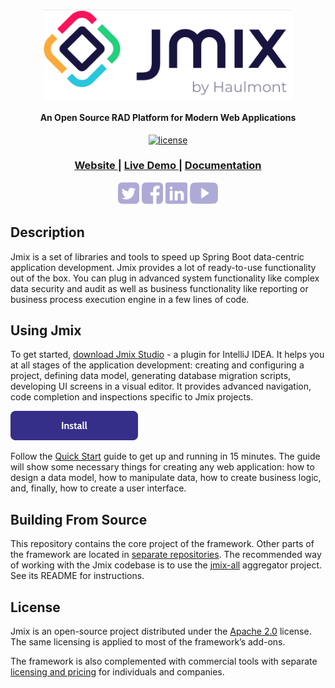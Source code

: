<h1 align="center"> <a href="https://www.jmix.io/"><img src="img/Jmix_logo.png" alt="Jmix" width="400" align="center"></a>
</h1>

<h4 align="center">An Open Source RAD Platform for Modern Web Applications</h4>
  
<p align="center">
<a href="http://www.apache.org/licenses/LICENSE-2.0"><img src="https://img.shields.io/badge/license-Apache%20License%202.0-blue.svg?style=flat" alt="license" title=""></a>
</p>


<div align="center">
  <h3>
    <a href="https://www.jmix.io/" target="_blank">
      Website
    </a>
    <span> | </span>
    <a href="https://www.jmix.io/learn/live-demo/" target="_blank">
      Live Demo
    </a>
    <span> | </span>
    <a href="https://docs.jmix.io/jmix/0.x/intro.html" target="_blank">
      Documentation
    </a>
  </h3>
</div>

<p align="center">
<a href="https://twitter.com/Jmix_framework" target="_blank"><img src="img/icon-tw.svg" height="36px" alt="" title=""></a>
<a href="https://www.facebook.com/JmixFramework" target="_blank"><img src="img/icon-fb.svg" height="36px" margin-left="20px" alt="" title=""></a>
<a href="https://www.linkedin.com/company/jmix-framework/" target="_blank"><img src="img/icon-link.svg" height="36px" margin-left="20px" alt="" title=""></a>
<a href="https://www.youtube.com/c/JmixFramework" target="_blank"><img src="img/icon-yt.svg" height="36px" margin-left="20px" alt="" title=""></a>
</p>

## Description
Jmix is a set of libraries and tools to speed up Spring Boot data-centric application development. Jmix provides a lot of ready-to-use functionality out of the box. You can plug in advanced system functionality like complex data security and audit as well as business functionality like reporting or business process execution engine in a few lines of code.

## Using Jmix
To get started, [download Jmix Studio](https://www.jmix.io/tools) - a plugin for IntelliJ IDEA. It helps you at all stages of the application development: creating and configuring a project, defining data model, generating database migration scripts, developing UI screens in a visual editor. It provides advanced navigation, code completion and inspections specific to Jmix projects.

<p>
<a href="https://www.jmix.io/tools/" target="_blank"><img src="img/install_button.png" height="47px" alt="" title=""></a>
</p>

Follow the [Quick Start](https://docs.jmix.io/jmix/0.x/quick-start/) guide to get up and running in 15 minutes. The guide will show some necessary things for creating any web application: how to design a data model, how to manipulate data, how to create business logic, and, finally, how to create a user interface.

## Building From Source
This repository contains the core project of the framework. Other parts of the framework are located in [separate repositories](https://github.com/Haulmont?q=jmix). The recommended way of working with the Jmix codebase is to use the [jmix-all](https://github.com/Haulmont/jmix-all) aggregator project. See its README for instructions.

## License
Jmix is an open-source project distributed under the [Apache 2.0](https://www.apache.org/licenses/LICENSE-2.0) license. The same licensing is applied to most of the framework’s add-ons.

The framework is also complemented with commercial tools with separate [licensing and pricing](https://www.jmix.io/license-pricing/) for individuals and companies.
